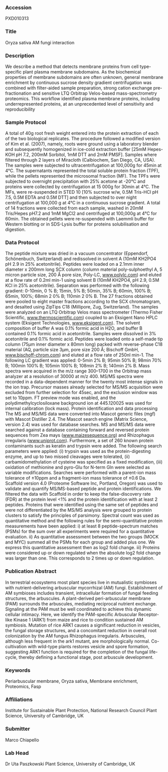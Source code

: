 ### Accession
PXD010313

### Title
Oryza sativa AM fungi interaction

### Description
We describe a method that detects membrane proteins from cell type-specific plant plasma membrane subdomains. As the biochemical properties of membrane subdomains are often unknown, general membrane enrichment by continuous sucrose density gradient centrifugation was combined with filter-aided sample preparation, strong cation exchange pre-fractionation and sensitive LTQ Orbitrap Velos-based mass-spectrometry proteomics. This workflow identified plasma membrane proteins, including underrepresented proteins, at an unprecedented level of sensitivity and reproducibility

### Sample Protocol
A total of 40g root fresh weight entered into the protein extraction of each of the two biological replicates. The procedure followed a modified version of Kim et al. (2007), namely, roots were ground using a laboratory blender and subsequently homogenized in ice-cold extraction buffer [25mM Hepes-KOH pH 7.2, 200mM Sorbitol, 1mM DTT and 2mM PMSF]. Samples where filtered through 2 layers of Miracloth (Calbiochem, San Diego, CA, USA). The samples were subjected to ultracentrifugation at 100,000g for 45min at 4°C. The supernatants represented the total soluble protein fraction (TPF), while the pellets represented the microsomal fraction (MF). The TPFs were subjected to overnight precipitation with 25% acetone at -20°C and proteins were collected by centrifugation at 15 000g for 30min at 4°C. The MFs, were re-suspended in STED 10 [10% sucrose w/w, 0.5M Tris-HCl pH 7.5, 0.5M EDTA and 0.5M DTT] and then subjected to over night centrifugation at 100,000 g at 4°C in a continuous sucrose gradient. A total of 14 fractions were collected from each sample, washed in 20mM Tris/Hepes pH7.2 and 1mM MgCl2 and centrifuged at 100,000g at 4°C for 60min. The obtained pellets were re-suspended with Laemmli buffer for Western blotting or in SDS-Lysis buffer for proteins solubilisation and digestion.

### Data Protocol
The peptide mixture was dried in a vacuum concentrator (Eppendorf, Schönenbuch, Switzerland) and redissolved in solvent A (10mM KH2PO4 pH 2.9 in 25% acetonitrile). Peptides were loaded on a 2.1mm inner diameter x 200mm long SCX column (column material poly-sulphoethyl A, 5 micron particle size, 200 Å pore size, Poly-LC, www.polylc.com) and eluted at a flow rate of 0.2ml min-1 using solvent B (10mM KH2PO4, pH 2.9, 0.5M KCl in 25% acetonitrile). Separation was performed with the following gradient: 0-10min, 0 % B; 15min, 5% B; 50min, 35% B; 60min, 100% B; 65min, 100%; 68min 2 0% B; 110min 2 0% B. The 27 fractions obtained were pooled to eight master fractions according to the SCX chromatogram, and desalted using ZipTips C18 (Millipore, Zug, Switzerland). The samples were analyzed on an LTQ Orbitrap Velos mass spectrometer (Thermo Fisher Scientific, www.thermoscientific.com) coupled to an Eksigent Nano HPLC system (Eksigent Technologies, www.eksigent.com). The solvent composition of buffer A was 0.1% formic acid in H2O, and buffer B contained 0.1% formic acid in acetonitrile. Samples were dissolved in 3% acetonitrile and 0.1% formic acid. Peptides were loaded onto a self-made tip column (75µm inner diameter x 80mm long) packed with reverse-phase C18 material (AQ, particle size 3µm, pore size 200 Å; Bischoff GmbH, www.bischoff-chrom.com) and eluted at a flow rate of 250nl min-1. The following LC gradient was applied: 0-5min 2% B; 95min 50% B; 98min 70% B; 100min 100% B; 105min 100% B; 108min 2% B; 140min 2% B. Mass spectra were acquired in the m/z range 300–1700 in the Orbitrap mass analyzer at a resolution of 30000 at m/z 400. MS/MS spectra were recorded in a data-dependent manner for the twenty most intense signals in the ion trap. Precursor masses already selected for MS/MS acquisition were excluded from further selection for 45sec, and the exclusion window was set to 10ppm. FT preview mode was enabled, and the polydimethylcyclosiloxane background ion at 445.120025 was used for internal calibration (lock mass). Protein identification and data processing The MS and MS/MS data were converted into Mascot generic files (mgf) with Mascot Distiller 2.4. The Mascot search engine (Matrix Science, version 2.4) was used for database searches. MS and MS/MS data were searched against a database containing forward and reversed protein sequences from Zea mays (www.maizesequence.org) and Rhizophagus irregularis (www.uniprot.com). Furthermore, a set of 260 known protein contaminants such as keratin and trypsin were added. The following search parameters were applied: (i) trypsin was used as the protein-digesting enzyme, and up to two missed cleavages were tolerated, (ii) carbamidomethylation of cysteine was specified as a fixed modification, (iii) oxidation of methionine and pyro-Glu for N-term Gln were selected as variable modifications. Searches were performed with a parent-ion mass tolerance of ±10ppm and a fragment-ion mass tolerance of ±0.6 Da. Scaffold version 4.0 (Proteome Software Inc, Portland, Oregon) was used to validate and quantify MS/MS-based peptide and protein identifications. We filtered the data with Scaffold in order to keep the false-discovery rate (FDR) at the protein level <1% and the protein identification with at least 2 peptides. Proteins that were identified using the same set of peptides and were not differentiated by the MS/MS analysis were grouped to protein clusters to satisfy the principles of parsimony. Spectral count was used as quantitative method and the following rules for the semi-quantitative protein measurements have been applied: i) at least 8 peptide-spectrum matches (PSMs) for the sum over all experiments were required for a quantitative evaluation. ii) As quantitative assessment between the two groups (MOCK and MYC) summed all the PSMs for each group and added plus one. We express this quantitative assessment then as log2 fold change. iii) Proteins were considered up or down regulated when the absolute log2 fold change was larger than one. This corresponds to 2 times up or down regulation.

### Publication Abstract
In terrestrial ecosystems most plant species live in mutualistic symbioses with nutrient-delivering arbuscular mycorrhizal (AM) fungi. Establishment of AM symbioses includes transient, intracellular formation of fungal feeding structures, the arbuscules. A plant-derived peri-arbuscular membrane (PAM) surrounds the arbuscules, mediating reciprocal nutrient exchange. Signaling at the PAM must be well coordinated to achieve this dynamic cellular intimacy. Here, we identify the PAM-specific Arbuscular Receptor-like Kinase 1 (ARK1) from maize and rice to condition sustained AM symbiosis. Mutation of rice ARK1 causes a significant reduction in vesicles, the fungal storage structures, and a concomitant reduction in overall root colonization by the AM fungus Rhizophagus irregularis. Arbuscules, although less frequent in the ark1 mutant, are morphologically normal. Co-cultivation with wild-type plants restores vesicle and spore formation, suggesting ARK1 function is required for the completion of the fungal life-cycle, thereby defining a functional stage, post arbuscule development.

### Keywords
Periarbuscular membrane, Oryza sativa, Membrane enrichment, Proteomics, Fasp

### Affiliations
Institute for Sustainable Plant Protection, National Research Council
Plant Science, University of Cambridge, UK

### Submitter
Marco Chiapello

### Lab Head
Dr Uta Paszkowski
Plant Science, University of Cambridge, UK


